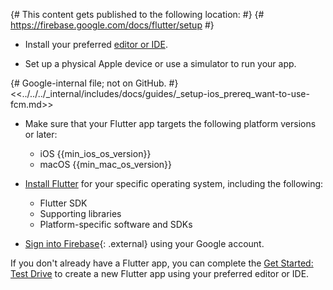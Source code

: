{# This content gets published to the following location: #}
{#   https://firebase.google.com/docs/flutter/setup       #}

* Install your preferred [editor or IDE](//flutter.io/get-started/editor/).

* Set up a physical Apple device or use a simulator to run your app.

{# Google-internal file; not on GitHub. #}
<<../../../_internal/includes/docs/guides/_setup-ios_prereq_want-to-use-fcm.md>>

* Make sure that your Flutter app targets the following platform versions or
  later:
  * iOS {{min_ios_os_version}}
  * macOS {{min_mac_os_version}}

* [Install Flutter](//flutter.io/get-started/install/) for your specific
  operating system, including the following:

    * Flutter SDK
    * Supporting libraries
    * Platform-specific software and SDKs

* [Sign into Firebase]({{name_appmanagerURL}}){: .external} using your Google
  account.

If you don't already have a Flutter app, you can complete the [Get
Started: Test Drive](//flutter.io/get-started/test-drive/#androidstudio) to
create a new Flutter app using your preferred editor or IDE.
